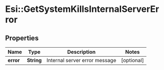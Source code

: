 # Esi::GetSystemKillsInternalServerError

## Properties
Name | Type | Description | Notes
------------ | ------------- | ------------- | -------------
**error** | **String** | Internal server error message | [optional] 


